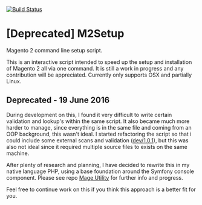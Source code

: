 [![Build Status](https://travis-ci.org/SirMuppit/M2Setup.svg?branch=master)](https://travis-ci.org/SirMuppit/M2Setup)

# [Deprecated] M2Setup
Magento 2 command line setup script.

This is an interactive script intended to speed up the setup and installation of Magento 2 all via one command. It is
still a work in progress and any contribution will be appreciated. Currently only supports OSX and partially Linux. 

## Deprecated - 19 June 2016
During development on this, I found it very difficult to write certain validation and lookup's within the same script.
It also became much more harder to manage, since everything is in the same file and coming from an OOP background, this
wasn't ideal. I started refactoring the script so that i could include some external scans and validation
([dev/1.0.1](https://github.com/SirMuppit/M2Setup/tree/dev/1.0.1)), but this was also not ideal since it required
multiple source files to exists on the same machine.

After plenty of research and planning, I have decided to rewrite this in my native language PHP, using a
base foundation around the Symfony console component. Please see repo [Mage Utility](https://github.com/SirMuppit/mage-utility)
for further info and progress.

Feel free to continue work on this if you think this approach is a better fit for you.